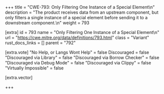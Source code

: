 +++
title = "CWE-793: Only Filtering One Instance of a Special Element\n"
description = "The product receives data from an upstream component, but only filters a single instance of a special element before sending it to a downstream component.\n"
weight = 793

[extra]
id = 793
name = "Only Filtering One Instance of a Special Element\n"
url = "https://cwe.mitre.org/data/definitions/793.html"
class = "Variant"
rust_docs_links = []
parent = "792"

[extra.vote]
"No Help, or Langs Wont Help" = false
Discouraged = false
"Discouraged via Library" = false
"Discouraged via Borrow Checker" = false
"Discouraged via Debug Mode" = false
"Discouraged via Clippy" = false
"Virtually Impossible" = false

[extra.vector]

+++